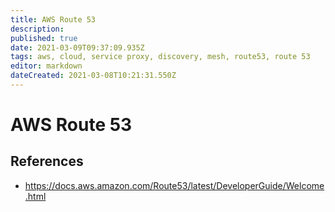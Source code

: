 ```yaml
---
title: AWS Route 53
description: 
published: true
date: 2021-03-09T09:37:09.935Z
tags: aws, cloud, service proxy, discovery, mesh, route53, route 53
editor: markdown
dateCreated: 2021-03-08T10:21:31.550Z
---
```


# AWS Route 53

## References

- https://docs.aws.amazon.com/Route53/latest/DeveloperGuide/Welcome.html